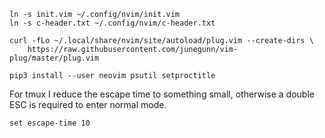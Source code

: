 ```
ln -s init.vim ~/.config/nvim/init.vim
ln -s c-header.txt ~/.config/nvim/c-header.txt
```

```
curl -fLo ~/.local/share/nvim/site/autoload/plug.vim --create-dirs \
    https://raw.githubusercontent.com/junegunn/vim-plug/master/plug.vim
```

```
pip3 install --user neovim psutil setproctitle
```

For tmux I reduce the escape time to something small, otherwise a double ESC is required to enter normal mode.

```
set escape-time 10
```
